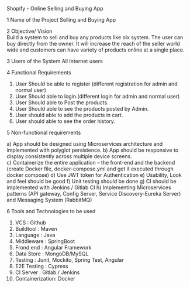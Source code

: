 Shopify - Online Selling and Buying App


1	Name of the Project	 Selling and Buying App


2	Objective/ Vision	
	Build a system to sell and buy any products like olx system. The user can buy directly from the owner. It will increase the reach of the seller world wide and customers can have variety of products online at a single place.


3	Users of the System	All Internet users


4	Functional Requirements
	  
1.	User Should be able to register (different registration for admin and normal user)
2.	User Should able to login.(different login for admin and normal user)
3.	User Should able to Post the products.
4.	User Should able to see the products posted by Admin.
5.	User should able to add the products in cart.
6.	User should able to see the order history.
  

5	Non-functional requirements	

a)	App should be designed using Microservices architecture and implemented with polyglot persistence.
b)	App should be responsive to display consistently across multiple device screens.  
c)	Containerize the entire application – the front-end and the backend (create Docker file,  docker-compose.yml and get it executed through docker compose)
d)	Use JWT token for Authentication
e)	 Usability, Look and feel should be good
f)	Unit testing should be done
g)	CI should be implemented with Jenkins / Gitlab CI
h)	Implementing Microservices patterns (API gateway, Config Server, Service Discovery-Eureka Server) and Messaging System (RabbitMQ)


6	Tools and Technologies to be used
1.	VCS                :  Github
2.	Buildtool       : Maven
3.	Language      : Java
4.	Middleware  :  SpringBoot
5.	Frond end    :  Angular Framework
6.	Data Store   :  MongoDB/MySQL
7.	Testing         :  Junit, Mockito, Spring Test, Angular
8.	E2E Testing  : Cypress
9.	CI Server      : Gitlab / Jenkins
10.	Containerization: Docker

